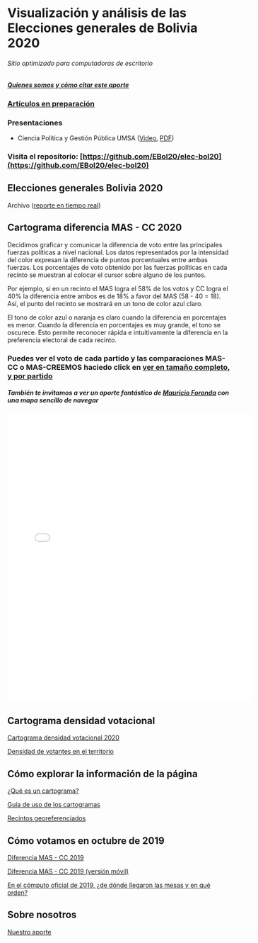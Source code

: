 # Visualización y análisis de las Elecciones generales de Bolivia 2020

###### Sitio optimizado para computadoras de escritorio

#####  [Quienes somos y cómo citar este aporte](Ejemplos/Nuestro_aporte.md)

### [Artículos en preparación](articulos)
### Presentaciones  
  - Ciencia Política y Gestión Pública UMSA
  ([Video](https://www.facebook.com/CienciaPoliticaOficial/videos/3588038667922499),
  [PDF](presentaciones/webinar_umsa_diego_aliaga.pdf))

### Visita el repositorio: [https://github.com/EBol20/elec-bol20](https://github.com/EBol20/elec-bol20)

## Elecciones generales Bolivia 2020 

Archivo ([reporte en tiempo real](./reporte_en_tiempo_real.md))

## Cartograma diferencia MAS - CC 2020

Decidimos graficar y comunicar la diferencia de voto entre las principales fuerzas políticas a nivel nacional. Los datos representados por la intensidad del color expresan la diferencia de puntos porcentuales entre ambas fuerzas. Los porcentajes de voto obtenido por las fuerzas políticas en cada recinto se muestran al colocar el cursor sobre alguno de los puntos.

Por ejemplo, si en un recinto el MAS logra el 58% de los votos y CC logra el 40% la diferencia entre ambos es de 18% a favor del MAS (58 - 40 = 18). Así, el punto del recinto se mostrará en un tono de color azul claro. 

El tono de color azul o naranja es claro cuando la diferencia en porcentajes es menor. Cuando la diferencia en porcentajes es muy grande, el tono se oscurece. Esto permite reconocer rápida e intuitivamente la diferencia en la preferencia electoral de cada recinto.

### Puedes ver el voto de cada partido y las comparaciones MAS-CC o MAS-CREEMOS haciedo click en **[ver en tamaño completo, y por partido](graficas_htmls/z037_summary_latest.html)**

##### También te invitamos a ver un aporte fantástico de [Mauricio Foronda](https://mauforonda.github.io/elecciones2020/) con una mapa sencillo de navegar

<iframe src="graficas_htmls/z037_d_mas_cc_latest.html"
    sandbox="allow-same-origin allow-scripts"
    width="110%" 
    height="650"   
    scrolling="no"
    seamless="seamless"
    frameborder="0">
</iframe>



## Cartograma densidad votacional

[Cartograma densidad votacional 2020](dens.md)

[Densidad de votantes en el territorio](Ejemplos/Densidad.md)



## Cómo explorar la información de la página

[¿Qué es un cartograma?](Ejemplos/que_es_un_cartograma.md)

[Guía de uso de los cartogramas](Ejemplos/Guia_de_uso.md)

[Recintos georeferenciados](Ejemplos/Recintos_georeferenciados.md)




## Cómo votamos en octubre de 2019
[Diferencia MAS - CC 2019](Ejemplos/z038_carto_map_mas_cc.html)  

[Diferencia MAS - CC 2019 (versión móvil)](dif_mas_cc_2019.md) 

[En el cómputo oficial de 2019, ¿de dónde llegaron las mesas y en qué orden?](Ejemplos/z050_mostrar_mesas_faltantes.html)


## Sobre nosotros
[Nuestro aporte](Ejemplos/Nuestro_aporte.md)


